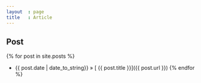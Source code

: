 ```yaml
---
layout  : page
title   : Article
---
```


## Post

{% for post in site.posts %}
  * {{ post.date | date_to_string}} &raquo; [ {{ post.title }}]({{ post.url }})
{% endfor %}
